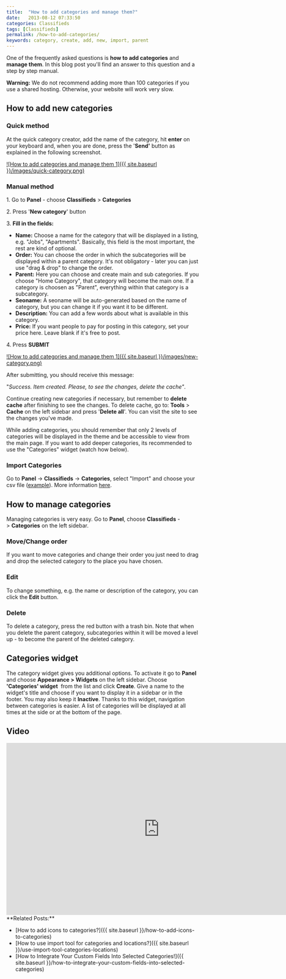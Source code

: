 ```yaml
---
title:  "How to add categories and manage them?"
date:   2013-08-12 07:33:50
categories: Classifieds
tags: [Classifieds]
permalink: /how-to-add-categories/
keywords: category, create, add, new, import, parent
---
```

One of the frequently asked questions is **how to add categories** and **manage them**. In this blog post you'll find an answer to this question and a step by step manual.

<div class="alert alert-warning">
<strong><i class="glyphicon glyphicon-warning-sign"></i> Warning:</strong> We do not recommend adding more than 100 categories if you use a shared hosting. Otherwise, your website will work very slow.
</div>

## How to add new categories

### Quick method

At the quick category creator, add the name of the category, hit **enter** on your keyboard and, when you are done, press the '**Send'** button as explained in the following screenshot.

<a href="{{ site.baseurl }}/images/quick-category.png" class="thumbnail gallery-item" data-gallery>
![How to add categories and manage them 1]({{ site.baseurl }}/images/quick-category.png)
</a>

### Manual method

1\. Go to **Panel** \- choose **Classifieds** > **Categories**

2\. Press '**New category**' button

3\. **Fill in the fields:**

  * **Name:** Choose a name for the category that will be displayed in a listing, e.g. "Jobs", "Apartments". Basically, this field is the most important, the rest are kind of optional.
  * **Order:** You can choose the order in which the subcategories will be displayed within a parent category. It's not obligatory - later you can just use "drag & drop" to change the order.
  * **Parent:** Here you can choose and create main and sub categories. If you choose "Home Category", that category will become the main one. If a category is choosen as "Parent", everything within that category is a subcategory.
  * **Seoname:** A seoname will be auto-generated based on the name of category, but you can change it if you want it to be different.
  * **Description:** You can add a few words about what is available in this category.
  * **Price:** If you want people to pay for posting in this category, set your price here. Leave blank if it's free to post.

4\. Press **SUBMIT** 

<a href="{{ site.baseurl }}/images/new-category.png" class="thumbnail gallery-item" data-gallery>
![How to add categories and manage them 1]({{ site.baseurl }}/images/new-category.png)
</a>

After submitting, you should receive this message: 

"_Success. Item created. Please, to see the changes, delete the cache"_. 

Continue creating new categories if necessary, but remember to **delete cache** after finishing to see the changes. To delete cache, go to: **Tools** > **Cache** on the left sidebar and press '**Delete all**'. You can visit the site to see the changes you've made.

While adding categories, you should remember that only 2 levels of categories will be displayed in the theme and be accessible to view from the main page. If you want to add deeper categories, its recommended to use the "Categories" widget (watch how below). 

### Import Categories

Go to **Panel** -> **Classifieds** -> **Categories**, select "Import" and choose your csv file ([example](https://docs.google.com/uc?id=0B60e9iwQucDwTm1NRGlqcEZwdGM&export=download)). More information [here](http://docs.yclas.com/use-import-tool-categories-locations/#import-categories).

## How to manage categories

Managing categories is very easy. Go to **Panel**, choose **Classifieds** -> **Categories** on the left sidebar. 

### Move/Change order

If you want to move categories and change their order you just need to drag and drop the selected category to the place you have chosen. 

### Edit

To change something, e.g. the name or description of the category, you can click the **Edit** button. 

### Delete

To delete a category, press the red button with a trash bin. Note that when you delete the parent category, subcategories within it will be moved a level up - to become the parent of the deleted category.

## Categories widget

The category widget gives you additional options. To activate it go to **Panel** and choose **Appearance >** **Widgets** on the left sidebar. Choose **'Categories' widget**  from the list and click **Create**. Give a name to the widget's title and choose if you want to display it in a sidebar or in the footer. You may also keep it **Inactive**. Thanks to this widget, navigation between categories is easier. A list of categories will be displayed at all times at the side or at the bottom of the page.

## Video

<iframe width="800" height="450" src="https://www.youtube.com/embed/eSfYedqoxIk" frameborder="0" allowfullscreen></iframe>

<br>
**Related Posts:**

  * [How to add icons to categories?]({{ site.baseurl }}/how-to-add-icons-to-categories)
  * [How to use import tool for categories and locations?]({{ site.baseurl }}/use-import-tool-categories-locations)
  * [How to Integrate Your Custom Fields Into Selected Categories!]({{ site.baseurl }}/how-to-integrate-your-custom-fields-into-selected-categories)
